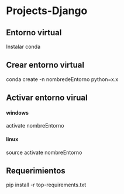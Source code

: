 # Projects-Django

<h2>Entorno virtual </h2> 
Instalar conda

<h2>Crear entorno virtual </h2> 

conda create -n nombredeEntorno python=x.x

<h2>Activar entorno virual</h2> 

<h4>windows</h4> 
activate nombreEntorno
<h4>linux</h4>
source activate nombreEntorno

<h2>Requerimientos</h2>

pip install -r top-requirements.txt
